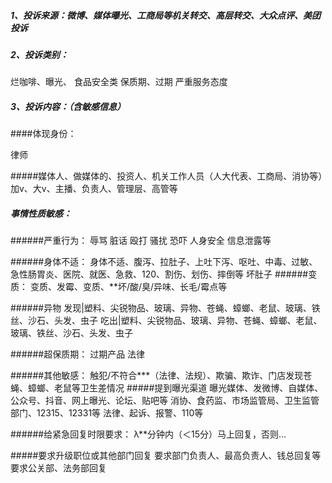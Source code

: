 ##### 1、投诉来源：微博、媒体曝光、工商局等机关转交、高层转交、大众点评、美团投诉

##### 2、投诉类别：
烂咖啡、曝光、
食品安全类
保质期、过期
严重服务态度



##### 3、投诉内容：（含敏感信息）

####体现身份：

律师

#####媒体人、做媒体的、投资人、机关工作人员（人大代表、工商局、消协等）加v、大v、主播、负责人、管理层、高管等

##### 事情性质敏感：
    
######严重行为：
辱骂
脏话
殴打
骚扰
恐吓
人身安全
信息泄露等

######身体不适：
身体不适、腹泻、拉肚子、上吐下泻、呕吐、中毒、过敏、急性肠胃炎、医院、就医、急救、120、割伤、划伤、摔倒等
坏肚子
######变质：
变质、发霉、变质、**坏/酸/臭/异味、长毛/霉点等

######异物
发现|塑料、尖锐物品、玻璃、异物、苍蝇、蟑螂、老鼠、玻璃、铁丝、沙石、头发、虫子
吃出|塑料、尖锐物品、玻璃、异物、苍蝇、蟑螂、老鼠、玻璃、铁丝、沙石、头发、虫子

######超保质期：
过期产品
法律


######其他敏感：
触犯/不符合***（法律、法规）、欺骗、欺诈、门店发现苍蝇、蟑螂、老鼠等卫生差情况
#####提到曝光渠道
曝光媒体、发微博、自媒体、公众号、抖音、网上曝光、论坛、贴吧等
消协、食药监、市场监管局、卫生监管部门、12315、12331等
法律、起诉、报警、110等

######给紧急回复时限要求：
λ**分钟内（＜15分）马上回复，否则…

#####要求升级职位或其他部门回复
要求部门负责人、最高负责人、钱总回复等
要求公关部、法务部回复